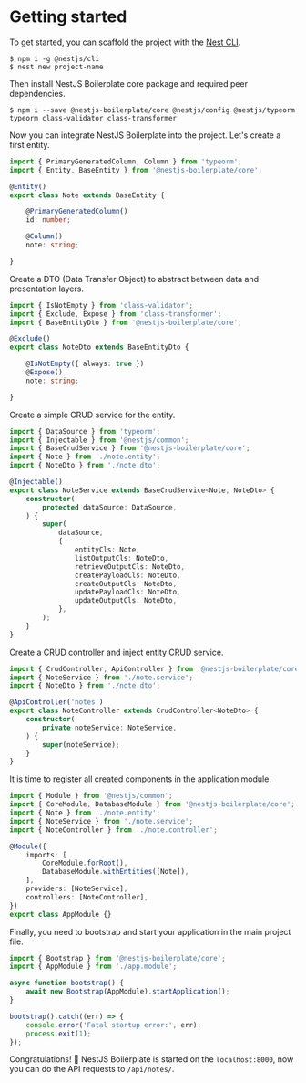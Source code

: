 # Getting started

To get started, you can scaffold the project with the [Nest CLI](https://docs.nestjs.com/cli/overview).

```shell
$ npm i -g @nestjs/cli
$ nest new project-name
```

Then install NestJS Boilerplate core package and required peer dependencies.

```shell
$ npm i --save @nestjs-boilerplate/core @nestjs/config @nestjs/typeorm typeorm class-validator class-transformer
```

Now you can integrate NestJS Boilerplate into the project. Let's create a first entity.

```typescript
import { PrimaryGeneratedColumn, Column } from 'typeorm';
import { Entity, BaseEntity } from '@nestjs-boilerplate/core';

@Entity()
export class Note extends BaseEntity {

    @PrimaryGeneratedColumn()
    id: number;

    @Column()
    note: string;

}
```

Create a DTO (Data Transfer Object) to abstract between data and presentation layers.

```typescript
import { IsNotEmpty } from 'class-validator';
import { Exclude, Expose } from 'class-transformer';
import { BaseEntityDto } from '@nestjs-boilerplate/core';

@Exclude()
export class NoteDto extends BaseEntityDto {

    @IsNotEmpty({ always: true })
    @Expose()
    note: string;

}
```

Create a simple CRUD service for the entity.

```typescript
import { DataSource } from 'typeorm';
import { Injectable } from '@nestjs/common';
import { BaseCrudService } from '@nestjs-boilerplate/core';
import { Note } from './note.entity';
import { NoteDto } from './note.dto';

@Injectable()
export class NoteService extends BaseCrudService<Note, NoteDto> {
    constructor(
        protected dataSource: DataSource,
    ) {
        super(
            dataSource,
            {
                entityCls: Note,
                listOutputCls: NoteDto,
                retrieveOutputCls: NoteDto,
                createPayloadCls: NoteDto,
                createOutputCls: NoteDto,
                updatePayloadCls: NoteDto,
                updateOutputCls: NoteDto,
            },
        );
    }
}
```

Create a CRUD controller and inject entity CRUD service.

```typescript
import { CrudController, ApiController } from '@nestjs-boilerplate/core';
import { NoteService } from './note.service';
import { NoteDto } from './note.dto';

@ApiController('notes')
export class NoteController extends CrudController<NoteDto> {
    constructor(
        private noteService: NoteService,
    ) {
        super(noteService);
    }
}
```

It is time to register all created components in the application module.

```typescript
import { Module } from '@nestjs/common';
import { CoreModule, DatabaseModule } from '@nestjs-boilerplate/core';
import { Note } from './note.entity';
import { NoteService } from './note.service';
import { NoteController } from './note.controller';

@Module({
    imports: [
        CoreModule.forRoot(),
        DatabaseModule.withEntities([Note]),
    ],
    providers: [NoteService],
    controllers: [NoteController],
})
export class AppModule {}
```

Finally, you need to bootstrap and start your application in the main project file.

```typescript
import { Bootstrap } from '@nestjs-boilerplate/core';
import { AppModule } from './app.module';

async function bootstrap() {
    await new Bootstrap(AppModule).startApplication();
}

bootstrap().catch((err) => {
    console.error('Fatal startup error:', err);
    process.exit(1);
});
```

Congratulations! 🥳 NestJS Boilerplate is started on the `localhost:8000`, now you can do the API requests to
`/api/notes/`.